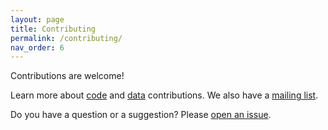 ```yaml
---
layout: page
title: Contributing
permalink: /contributing/
nav_order: 6
---
```

Contributions are welcome! 

Learn more about [code](https://github.com/google/osv.dev/blob/master/CONTRIBUTING.md#contributing-code) and [data](https://github.com/google/osv.dev/blob/master/CONTRIBUTING.md#contributing-data) contributions. 
We also have a [mailing list](https://groups.google.com/g/osv-discuss). 

Do you have a question or a suggestion? Please [open an issue](https://github.com/google/osv.dev/issues). 